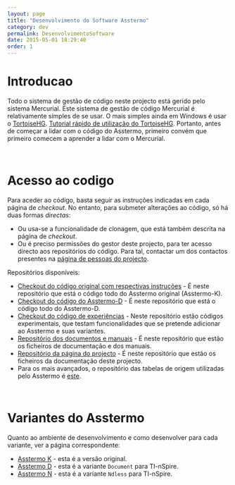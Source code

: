 ```yaml
---
layout: page
title: "Desenvolvimento do Software Asstermo"
category: dev
permalink: DesenvolvimentoSoftware
date: 2015-05-01 18:29:40
order: 1
---
```


# Introducao
Todo o sistema de gestão de código neste projecto está gerido pelo sistema Mercurial. Este sistema de gestão de código Mercurial é relativamente simples de se usar. O mais simples ainda em Windows é usar o [TortoiseHG](http://tortoisehg.bitbucket.org/). [Tutorial rápido de utilização do TortoiseHG](http://tortoisehg.bitbucket.org/manual/2.0/quick.html). Portanto, antes de começar a lidar com o código do Asstermo, primeiro convém que primeiro comecem a aprender a lidar com o Mercurial.

<br>
<h1>Acesso ao codigo</h1>
Para aceder ao código, basta seguir as instruções indicadas em cada página de <i>checkout</i>. No entanto, para submeter alterações ao código, só há duas formas <i>directas</i>:<br>
<ul><li>Ou usa-se a funcionalidade de clonagem, que está também descrita na página de <i>checkout</i>.<br>
</li><li>Ou é preciso permissões do gestor deste projecto, para ter acesso directo aos repositórios do código. Para tal, contactar um dos contactos presentes na <a href='https://github.com/orgs/asstermo/people'>página de pessoas do projecto</a>.</li></ul>

Repositórios disponíveis:<br>
<ul><li><a href='https://github.com/asstermo/K'>Checkout do código original com respectivas instruções</a> - É neste repositório que está o código todo do Asstermo original (Asstermo-K).<br>
</li><li><a href='https://github.com/asstermo/D'>Checkout do código do Asstermo-D</a> - É neste repositório que está o código todo do Asstermo-D.<br>
</li><li><a href='https://github.com/asstermo/experiments'>Checkout do código de experiências</a> - Neste repositório estão códigos experimentais, que testam funcionalidades que se pretende adicionar ao Asstermo e suas variantes.<br>
</li><li><a href='https://github.com/asstermo/documentation'>Repositório dos documentos e manuais</a> - É neste repositório que estão os ficheiros de documentação e dos manuais.<br>
</li><li><a href='https://github.com/asstermo/asstermo.github.io'>Repositório da página do projecto</a> - É neste repositório que estão os ficheiros da documentação deste projecto.<br>
</li><li>Para os mais avançados, o repositório das tabelas de origem utilizadas pelo Asstermo é <a href='https://github.com/asstermo/tabelas'>este</a>.</li></ul>

<br>
<h1>Variantes do Asstermo</h1>
Quanto ao ambiente de desenvolvimento e como desenvolver para cada variante, ver a página correspondente:<br>
<ul><li><a href='/DesenvolvimentoAsstermoK'>Asstermo K</a> - esta é a versão original.<br>
</li><li><a href='/DesenvolvimentoAsstermoD'>Asstermo D</a> - esta é a variante <code>Document</code> para TI-nSpire.<br>
</li><li><a href='/DesenvolvimentoAsstermoN'>Asstermo N</a> - esta é a variante <code>Ndless</code> para TI-nSpire.</li>
</ul>
